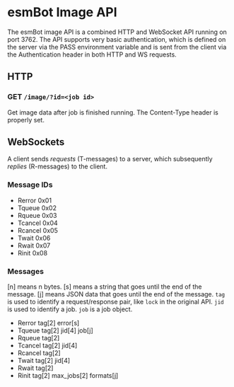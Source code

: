 # esmBot Image API
The esmBot image API is a combined HTTP and WebSocket API running on port 3762. The API supports very basic authentication, which is defined on the server via the PASS environment variable and is sent from the client via the Authentication header in both HTTP and WS requests.

## HTTP

### GET `/image/?id=<job id>`
Get image data after job is finished running. The Content-Type header is properly set.

## WebSockets
A client sends *requests* (T-messages) to a server, which subsequently *replies* (R-messages) to the client.
### Message IDs
- Rerror 0x01
- Tqueue 0x02
- Rqueue 0x03
- Tcancel 0x04
- Rcancel 0x05
- Twait 0x06
- Rwait 0x07
- Rinit 0x08

### Messages
[n] means n bytes.
[s] means a string that goes until the end of the message.
[j] means JSON data that goes until the end of the message.
`tag` is used to identify a request/response pair, like `lock` in the original API. `jid` is used to identify a job. `job` is a job object.
- Rerror tag[2] error[s]
- Tqueue tag[2] jid[4] job[j]
- Rqueue tag[2]
- Tcancel tag[2] jid[4]
- Rcancel tag[2]
- Twait tag[2] jid[4]
- Rwait tag[2]
- Rinit tag[2] max_jobs[2] formats[j]
